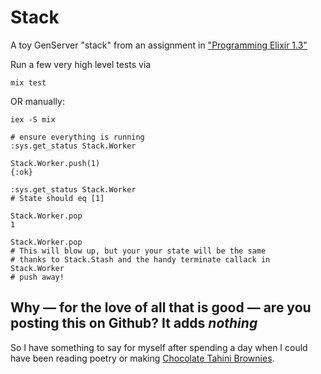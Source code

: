 # Stack

A toy GenServer "stack" from an assignment in ["Programming Elixir 1.3"](https://pragprog.com/book/elixir13/programming-elixir-1-3)

Run a few very high level tests via

```
mix test
```

OR manually:

```
iex -S mix

# ensure everything is running
:sys.get_status Stack.Worker

Stack.Worker.push(1)
{:ok}

:sys.get_status Stack.Worker
# State should eq [1]

Stack.Worker.pop
1

Stack.Worker.pop
# This will blow up, but your your state will be the same
# thanks to Stack.Stash and the handy terminate callack in Stack.Worker
# push away!
```

## Why — for the love of all that is good — are you posting this on Github? It adds _nothing_

So I have something to say for myself after spending a day when I could have been reading poetry or making [Chocolate Tahini Brownies](https://www.bonappetit.com/recipe/gluten-free-chocolate-tahini-brownies).
